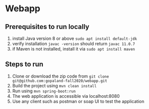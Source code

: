 # Webapp 

## Prerequisites to run locally
1. install Java version 8 or above
    `sudo apt install default-jdk`
2. verify installation
    `javac -version` should return `javac 11.0.7`
3. if Maven is not installed, install it via 
    `sudo apt install maven`

## Steps to run
1. Clone or download the zip code from 
    `git clone git@github.com:gopaland-fall2020/webapp.git`
1. Build the project using  `mvn clean install`
2. Run using `mvn spring-boot:run`
3. The web application is accessible via localhost:8080
4. Use any client such as postman or soap UI to test the application
